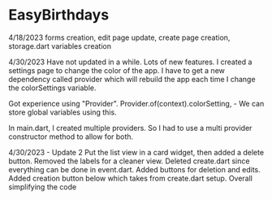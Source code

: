 # EasyBirthdays

4/18/2023
forms creation, edit page update, create page creation, storage.dart variables creation


4/30/2023
Have not updated in a while. Lots of new features. I created a settings page to change the color of the app. I have to get a new dependency called provider which will rebuild the app each time I change the colorSettings variable.

Got experience using "Provider". Provider.of<ColorProvider>(context).colorSetting, - We can store global variables using this.

In main.dart, I created multiple providers. So I had to use a multi provider constructor method to allow for both.

4/30/2023 - Update 2
Put the list view in a card widget, then added a delete button. Removed the labels for a cleaner view.
Deleted create.dart since everything can be done in event.dart. Added buttons for deletion and edits. Added creation button below which takes from create.dart setup. Overall simplifying the code

